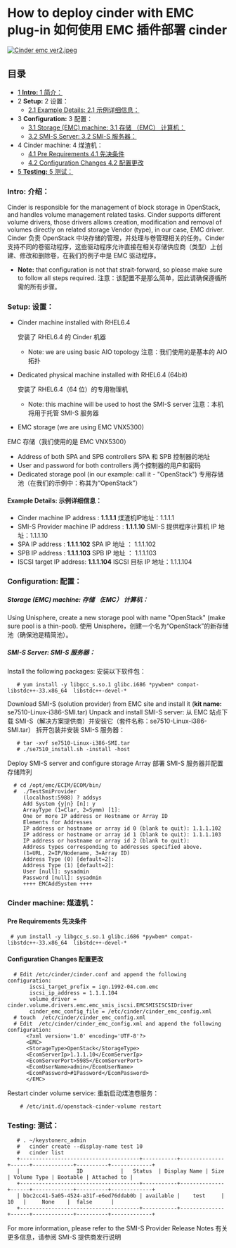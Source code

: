 #               How to deploy cinder with EMC plug-in 如何使用 EMC 插件部署 cinder            

[![Cinder emc ver2.jpeg](https://wiki.openstack.org/w/images/5/53/Cinder_emc_ver2.jpeg)](https://wiki.openstack.org/wiki/File:Cinder_emc_ver2.jpeg)

## 目录

- [1 **Intro:** 1 简介：](https://wiki.openstack.org/wiki/How_to_deploy_cinder_with_EMC_plug-in#Intro:)
- 2 **Setup:** 2 设置：
  - [2.1 Example Details: 2.1 示例详细信息：](https://wiki.openstack.org/wiki/How_to_deploy_cinder_with_EMC_plug-in#Example_Details:)
- 3 **Configuration:** 3 配置：
  - [3.1 Storage (EMC) machine:
    3.1 存储 （EMC） 计算机：](https://wiki.openstack.org/wiki/How_to_deploy_cinder_with_EMC_plug-in#Storage_.28EMC.29_machine:)
  - [3.2 SMI-S Server: 3.2 SMI-S 服务器：](https://wiki.openstack.org/wiki/How_to_deploy_cinder_with_EMC_plug-in#SMI-S_Server:)
- 4 Cinder machine: 4 煤渣机：
  - [4.1 Pre Requirements 4.1 先决条件](https://wiki.openstack.org/wiki/How_to_deploy_cinder_with_EMC_plug-in#Pre_Requirements)
  - [4.2 Configuration Changes
    4.2 配置更改](https://wiki.openstack.org/wiki/How_to_deploy_cinder_with_EMC_plug-in#Configuration_Changes)
- [5 **Testing:** 5 测试：](https://wiki.openstack.org/wiki/How_to_deploy_cinder_with_EMC_plug-in#Testing:)

### **Intro: 介绍：**

Cinder is responsible for the management of block storage in OpenStack, and  handles volume management related tasks.  Cinder supports different volume drivers, those drivers allows creation, modification and removal of volumes directly on related storage Vendor  (type),  in our case, EMC driver. 
Cinder 负责 OpenStack 中块存储的管理，并处理与卷管理相关的任务。Cinder 支持不同的卷驱动程序，这些驱动程序允许直接在相关存储供应商（类型）上创建、修改和删除卷，在我们的例子中是 EMC 驱动程序。

- **Note:** that configuration is not that strait-forward, so please make sure to follow all steps required.
  注意：该配置不是那么简单，因此请确保遵循所需的所有步骤。

### **Setup: 设置：**

- Cinder machine installed with RHEL6.4

  
  安装了 RHEL6.4 的 Cinder 机器

  -  Note: we are using basic AIO topology 
    注意：我们使用的是基本的 AIO 拓扑

- Dedicated physical machine installed with RHEL6.4 (64bit)

  
  安装了 RHEL6.4（64 位）的专用物理机

  -  Note: this machine will be used to host the SMI-S server
    注意：本机将用于托管 SMI-S 服务器

-  EMC storage (we are using EMC VNX5300)

  
  EMC 存储（我们使用的是 EMC VNX5300）

  -  Address of both SPA and SPB controllers 
    SPA 和 SPB 控制器的地址
  -  User and password for both controllers 
    两个控制器的用户和密码
  -  Dedicated storage pool (in our example: call it - "OpenStack")
    专用存储池（在我们的示例中：称其为“OpenStack”）

#### Example Details: 示例详细信息：

-  Cinder machine IP address : **1.1.1.1**
  煤渣机IP地址：1.1.1.1
-  SMI-S Provider machine IP address : **1.1.1.10**
  SMI-S 提供程序计算机 IP 地址：1.1.1.10 
-  SPA IP address : **1.1.1.102**
  SPA IP 地址 ： 1.1.1.102
-  SPB IP address : **1.1.1.103**
  SPB IP 地址 ： 1.1.1.103
-  ISCSI target IP address: **1.1.1.104**
  ISCSI 目标 IP 地址：1.1.1.104

### **Configuration: 配置：**

##### Storage (EMC) machine: 存储 （EMC） 计算机：

Using Unisphere, create a new storage pool with name "OpenStack" (make sure pool is a thin-pool). 
使用 Unisphere，创建一个名为“OpenStack”的新存储池（确保池是精简池）。

##### SMI-S Server: SMI-S 服务器：

Install the following packages: 
安装以下软件包：

```
   # yum install -y libgcc_s.so.1 glibc.i686 *pywbem* compat-libstdc++-33.x86_64  libstdc++-devel-*
```

Download SMI-S (solution provider) from EMC site and install it (**kit name:** se7510-Linux-i386-SMI.tar) Unpack and install SMI-S server: 
从 EMC 站点下载 SMI-S（解决方案提供商）并安装它（套件名称：se7510-Linux-i386-SMI.tar） 拆开包装并安装 SMI-S 服务器：

```
   # tar -xvf se7510-Linux-i386-SMI.tar
   # ./se7510_install.sh -install -host
```

Deploy SMI-S server and configure storage Array 
部署 SMI-S 服务器并配置存储阵列

```
  # cd /opt/emc/ECIM/ECOM/bin/
  #  ./TestSmiProvider 
     (localhost:5988) ? addsys
     Add System {y|n} [n]: y
     ArrayType (1=Clar, 2=Symm) [1]: 
     One or more IP address or Hostname or Array ID
     Elements for Addresses
     IP address or hostname or array id 0 (blank to quit): 1.1.1.102
     IP address or hostname or array id 1 (blank to quit): 1.1.1.103
     IP address or hostname or array id 2 (blank to quit): 
     Address types corresponding to addresses specified above.
     (1=URL, 2=IP/Nodename, 3=Array ID) 
     Address Type (0) [default=2]: 
     Address Type (1) [default=2]: 
     User [null]: sysadmin 
     Password [null]: sysadmin
     ++++ EMCAddSystem ++++
```

### Cinder machine: 煤渣机：

#### Pre Requirements 先决条件

```
 # yum install -y libgcc_s.so.1 glibc.i686 *pywbem* compat-libstdc++-33.x86_64  libstdc++-devel-*
```

#### Configuration Changes 配置更改

```
  # Edit /etc/cinder/cinder.conf and append the following configuration:
       iscsi_target_prefix = iqn.1992-04.com.emc
       iscsi_ip_address = 1.1.1.104
       volume_driver = cinder.volume.drivers.emc.emc_smis_iscsi.EMCSMISISCSIDriver
       cinder_emc_config_file = /etc/cinder/cinder_emc_config.xml
  # touch  /etc/cinder/cinder_emc_config.xml
  # Edit  /etc/cinder/cinder_emc_config.xml and append the following configuration:
      <?xml version='1.0' encoding='UTF-8'?>
      <EMC>
      <StorageType>OpenStack</StorageType>
      <EcomServerIp>1.1.1.10</EcomServerIp>
      <EcomServerPort>5985</EcomServerPort>
      <EcomUserName>admin</EcomUserName>
      <EcomPassword>#1Password</EcomPassword>
      </EMC>
```

Restart cinder volume service: 
重新启动煤渣卷服务：

```
    # /etc/init.d/openstack-cinder-volume restart
```

### **Testing: 测试：**

```
   # . ~/keystonerc_admin
   #   cinder create --display-name test 10
   #   cinder list
   +--------------------------------------+-----------+--------------+------+-------------+----------+-------------+
   |                  ID            |   Status  | Display Name | Size | Volume Type | Bootable | Attached to |
   +--------------------------------------+-----------+--------------+------+-------------+----------+-------------+
   | bbc2cc41-5a05-4524-a31f-e6ed76ddab0b | available |    test     |  10   |     None    |  false      |   
   +--------------------------------------+-----------+--------------+------+-------------+----------+-------------+
```

For more information, please refer to the SMI-S Provider Release Notes 
有关更多信息，请参阅 SMI-S 提供商发行说明